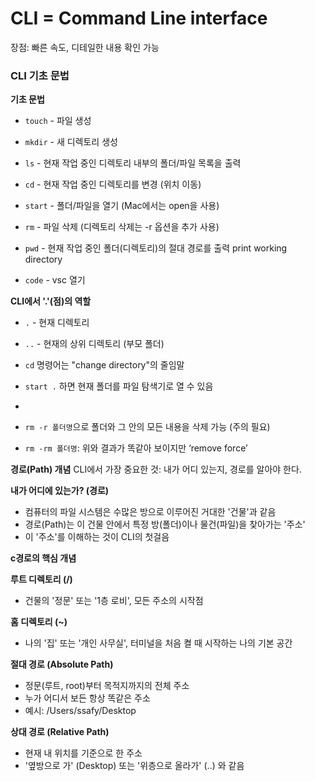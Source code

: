 
# CLI = Command Line interface #

장점: 빠른 속도, 디테일한 내용  확인 가능


### **CLI 기초 문법**

**기초 문법**

- `touch` - 파일 생성
- `mkdir` - 새 디렉토리 생성
- `ls` - 현재 작업 중인 디렉토리 내부의 폴더/파일 목록을 출력

- `cd` - 현재 작업 중인 디렉토리를 변경 (위치 이동)
- `start` - 폴더/파일을 열기 (Mac에서는 open을 사용)
- `rm` - 파일 삭제 (디렉토리 삭제는 -r 옵션을 추가 사용)

- `pwd` - 현재 작업 중인 폴더(디렉토리)의 절대 경로를 출력 print working directory
- `code` - vsc 열기


**CLI에서 '.'(점)의 역할**

- `.` - 현재 디렉토리
- `..` - 현재의 상위 디렉토리 (부모 폴더)

- `cd` 명령어는 "change directory"의 줄임말
- `start .` 하면 현재 폴더를 파일 탐색기로 열 수 있음
- 
- `rm -r 폴더명`으로 폴더와 그 안의 모든 내용을 삭제 가능 (주의 필요)
- `rm -rm 폴더명`: 위와 결과가 똑같아 보이지만 ‘remove force’


**경로(Path) 개념**
CLI에서 가장 중요한 것: 내가 어디 있는지, 경로를 알아야 한다.

**내가 어디에 있는가? (경로)**

- 컴퓨터의 파일 시스템은 수많은 방으로 이루어진 거대한 '건물'과 같음
- 경로(Path)는 이 건물 안에서 특정 방(폴더)이나 물건(파일)을 찾아가는 '주소'
- 이 '주소'를 이해하는 것이 CLI의 첫걸음

**c경로의 핵심 개념**

**루트 디렉토리 (/)**

- 건물의 '정문' 또는 '1층 로비', 모든 주소의 시작점

**홈 디렉토리 (~)**

- 나의 '집' 또는 '개인 사무실', 터미널을 처음 켤 때 시작하는 나의 기본 공간

**절대 경로 (Absolute Path)**

- 정문(루트, root)부터 목적지까지의 전체 주소
- 누가 어디서 보든 항상 똑같은 주소
- 예시: /Users/ssafy/Desktop

**상대 경로 (Relative Path)**

- 현재 내 위치를 기준으로 한 주소
- '옆방으로 가' (Desktop) 또는 '위층으로 올라가' (..) 와 같음
  
